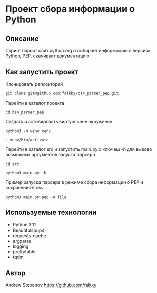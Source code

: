 # Проект сбора информации о Python
## Описание
Скрипт парсит сайт python.org и собирает информацию о версиях Python, PEP, скачивает документацию
## Как запустить проект
Клонировать репозиторий
```
git clone git@github.com:falkky/bs4_parser_pep.git
```
Перейти в каталог проекта
```
cd bs4_parser_pep
```
Создать и активировать виртуальное окружение
```
python3 -m venv venv
```
```
. venv/bin/activate
```
Перейти в каталог src и запустить main.py с ключем -h для вывода возможных аргументов запуска парсера
```
cd src
```
```
python3 main.py -h
```
Пример запуска парсера в режиме сбора информации о PEP и сохранения в csv
```
python3 main.py pep -o file
```
## Используемые технологии
* Python 3.11
* Beautifulsoup4
* requests-cache
* argparse
* logging
* prettytable
* tqdm
## Автор
Andrew Stepanov https://github.com/falkky
